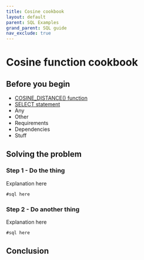 ```yaml
---
title: Cosine cookbook
layout: default
parent: SQL Examples
grand_parent: SQL guide
nav_exclude: true
---
```


# Cosine function cookbook <!--working title-->

<!--Note that I think this is along the lines of a step-by-step procedure-->
<!--And luckily there's help for writing them in /help-on-help/writing-help/writing-procedures-->

<!-- General summary of the problem this cookbook will address and resolve -->
<!-- This may be a problem description that gives context for the procedural steps that follow-->

## Before you begin

* [COSINE_DISTANCE() function](/docs/sql-guide/functions/function-vector-distances)
* [SELECT statement](/docs/sql-guide/statements/statement-select)
* Any
* Other
* Requirements
* Dependencies
* Stuff

## Solving the problem <!--placeholder title-->

<!--Give a brief introduction for the series of steps here-->

### Step 1 - Do the thing

<!--Give a brief summary of what's going on in each step unless you're being Captain Obvious and just explaining something that a concussed bee would understand-->

Explanation here

```sql
#sql here
```

### Step 2 - Do another thing

Explanation here

```sql
#sql here
```

## Conclusion <!--placeholder title-->

<!--Write a conclusion that addresses the issue by drawing from the solution steps-->
<!--Easier said than done-->
